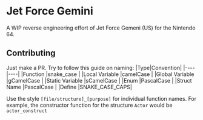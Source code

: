 # Jet Force Gemini
A WIP reverse engineering effort of Jet Force Gemeni (US) for the Nintendo 64.

## Contributing
Just make a PR.
Try to follow this guide on naming:
|Type|Convention|
|----|----|
|Function           |snake_case     |
|Local Variable     |camelCase      |
|Global Variable    |gCamelCase     |
|Static Variable    |sCamelCase     |
|Enum               |PascalCase     |
|Struct Name        |PascalCase     |
|Define             |SNAKE_CASE_CAPS|

Use the style `[file/structure]_[purpose]` for individual function names. For example, the constructor function for the structure `Actor` would be `actor_construct`


